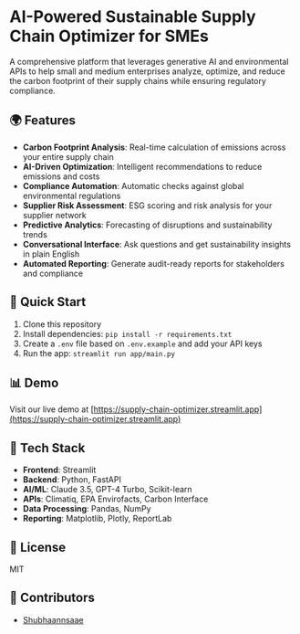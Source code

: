# AI-Powered Sustainable Supply Chain Optimizer for SMEs

A comprehensive platform that leverages generative AI and environmental APIs to help small and medium enterprises analyze, optimize, and reduce the carbon footprint of their supply chains while ensuring regulatory compliance.

## 🌍 Features

- **Carbon Footprint Analysis**: Real-time calculation of emissions across your entire supply chain
- **AI-Driven Optimization**: Intelligent recommendations to reduce emissions and costs
- **Compliance Automation**: Automatic checks against global environmental regulations
- **Supplier Risk Assessment**: ESG scoring and risk analysis for your supplier network
- **Predictive Analytics**: Forecasting of disruptions and sustainability trends
- **Conversational Interface**: Ask questions and get sustainability insights in plain English
- **Automated Reporting**: Generate audit-ready reports for stakeholders and compliance

## 🚀 Quick Start

1. Clone this repository
2. Install dependencies: `pip install -r requirements.txt`
3. Create a `.env` file based on `.env.example` and add your API keys
4. Run the app: `streamlit run app/main.py`

## 📊 Demo

Visit our live demo at [https://supply-chain-optimizer.streamlit.app](https://supply-chain-optimizer.streamlit.app)

## 🔧 Tech Stack

- **Frontend**: Streamlit
- **Backend**: Python, FastAPI
- **AI/ML**: Claude 3.5, GPT-4 Turbo, Scikit-learn
- **APIs**: Climatiq, EPA Envirofacts, Carbon Interface
- **Data Processing**: Pandas, NumPy
- **Reporting**: Matplotlib, Plotly, ReportLab

## 📝 License

MIT

## 🤝 Contributors

- [Shubhaannsaae](https://github.com/Shubhaannsaae)
